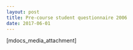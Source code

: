 ```yaml
---
layout: post
title: Pre-course student questionnaire 2006
date: 2017-06-01
---
```


[mdocs_media_attachment]